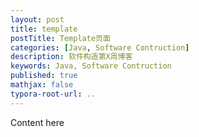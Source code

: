 ```yaml
---
layout: post
title: template
postTitle: Template页面
categories: [Java, Software Contruction]
description: 软件构造第X周博客
keywords: Java, Software Contruction
published: true
mathjax: false
typora-root-url: ..
---
```


Content here
